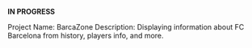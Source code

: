 **IN PROGRESS**

Project Name: BarcaZone
Description: Displaying information about FC Barcelona from history, players info, and more.
